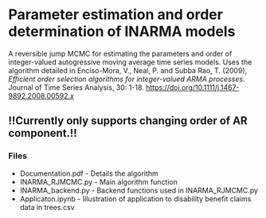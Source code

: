 # Parameter estimation and order determination of INARMA models

A reversible jump MCMC for estimating the parameters and order of integer-valued autogressive moving average time series models. Uses the algorithm
detailed in Enciso-Mora, V., Neal, P. and Subba Rao, T. (2009), <i>Efficient order selection algorithms for integer-valued ARMA processes</i>. Journal of Time Series Analysis, 30: 1-18. https://doi.org/10.1111/j.1467-9892.2008.00592.x

## !!Currently only supports changing order of AR component.!!

### Files

* Documentation.pdf - Details the algorithm
* INARMA_RJMCMC.py - Main algorithm function
* INARMA_backend.py - Backend functions used in INARMA_RJMCMC.py
* Applicaton.ipynb - Illustration of application to disability benefit claims data in trees.csv


